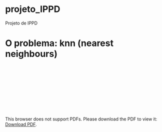# projeto_IPPD
Projeto de IPPD

# O problema: knn (nearest neighbours)

<object data="file:///C:/Users/gusta/OneDrive/%C3%81rea%20de%20Trabalho/A%20(1)/problemas.pdf" type="application/pdf" width="700px" height="700px">
    <embed src="http://yoursite.com/the.pdf">
        <p>This browser does not support PDFs. Please download the PDF to view it: <a href="http://yoursite.com/the.pdf">Download PDF</a>.</p>
    </embed>
</object>
